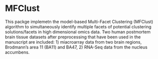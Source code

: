 # MFClust
This packge implemetn the model-based Multi-Facet Clustering (MFClust) algorithm to simultaneously identify multiple facets of potential clustering solutions/facets in high dimensional omics data. Two human postmortem brain tissue datasets after preprocessing that have been used in the manuscript are included: 1) miacroarray data from two brain regions, Brodmann’s area 11 (BA11) and BA47, 2) RNA-Seq data from the nucleus accumbens.
